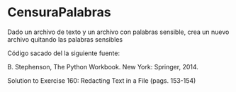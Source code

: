 # CensuraPalabras
Dado un archivo de texto y un archivo con palabras sensible, crea un nuevo archivo quitando las palabras sensibles

Código sacado del la siguiente fuente:

B. Stephenson, The Python Workbook. New York: Springer, 2014. 

Solution to Exercise 160: Redacting Text in a File (pags. 153-154)
